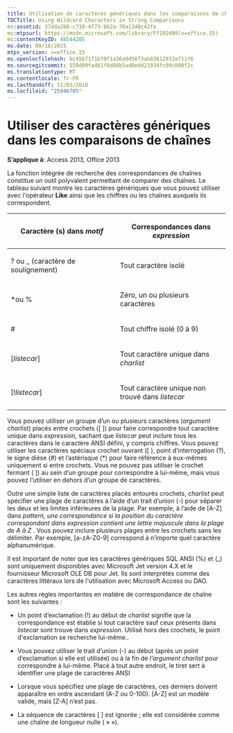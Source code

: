 ```yaml
---
title: Utilisation de caractères génériques dans les comparaisons de chaînes
TOCTitle: Using Wildcard Characters in String Comparisons
ms:assetid: 37dda2b8-c710-4f73-bb2a-76a1348c42fe
ms:mtpsurl: https://msdn.microsoft.com/library/Ff192499(v=office.15)
ms:contentKeyID: 48544205
ms.date: 09/18/2015
mtps_version: v=office.15
ms.openlocfilehash: bc45b71f1b70f1a36a9456f3ab83612933af11f6
ms.sourcegitcommit: 558d09fad81f8d80b5ad0edd21934fc09c098f2c
ms.translationtype: MT
ms.contentlocale: fr-FR
ms.lasthandoff: 11/03/2018
ms.locfileid: "25946705"
---
```

# <a name="using-wildcard-characters-in-string-comparisons"></a>Utiliser des caractères génériques dans les comparaisons de chaînes


**S’applique à**: Access 2013, Office 2013

La fonction intégrée de recherche des correspondances de chaînes constitue un outil polyvalent permettant de comparer des chaînes. Le tableau suivant montre les caractères génériques que vous pouvez utiliser avec l'opérateur **Like** ainsi que les chiffres ou les chaînes auxquels ils correspondent.

<table>
<colgroup>
<col style="width: 50%" />
<col style="width: 50%" />
</colgroup>
<thead>
<tr class="header">
<th><p>Caractère (s) dans <em>motif</em></p></th>
<th><p>Correspondances dans <em>expression</em></p></th>
</tr>
</thead>
<tbody>
<tr class="odd">
<td><p>? ou _ (caractère de soulignement)</p></td>
<td><p>Tout caractère isolé</p></td>
</tr>
<tr class="even">
<td><p>*ou %</p></td>
<td><p>Zéro, un ou plusieurs caractères</p></td>
</tr>
<tr class="odd">
<td><p>#</p></td>
<td><p>Tout chiffre isolé (0 à 9)</p></td>
</tr>
<tr class="even">
<td><p>[<em>listecar</em>]</p></td>
<td><p>Tout caractère unique dans <em>charlist</em></p></td>
</tr>
<tr class="odd">
<td><p>[!<em>listecar</em>]</p></td>
<td><p>Tout caractère unique non trouvé dans <em>listecar</em></p></td>
</tr>
</tbody>
</table>


Vous pouvez utiliser un groupe d’un ou plusieurs caractères (*argument charlist*) placés entre crochets (\[ \]) pour faire correspondre tout caractère unique dans *expression,* sachant que *listecar* peut inclure tous les caractères dans le caractère ANSI défini, y compris chiffres. Vous pouvez utiliser les caractères spéciaux crochet ouvrant (\[ ), point d’interrogation (?), le signe dièse (\#) et l’astérisque (\*) pour faire référence à eux-mêmes uniquement si entre crochets. Vous ne pouvez pas utiliser le crochet fermant ( \]) au sein d’un groupe pour correspondre à lui-même, mais vous pouvez l’utiliser en dehors d’un groupe de caractères.

Outre une simple liste de caractères placés entourés crochets, *charlist* peut spécifier une plage de caractères à l’aide d’un trait d’union (-) pour séparer les deux et les limites inférieures de la plage. Par exemple, à l’aide de \[A-Z\] dans *pattern, une correspondance si la position du caractère correspondant dans *expression* contient une lettre majuscule dans la plage de A à Z* . Vous pouvez inclure plusieurs plages entre les crochets sans les délimiter. Par exemple, \[a-zA-Z0-9\] correspond à n’importe quel caractère alphanumérique.

Il est important de noter que les caractères génériques SQL ANSI (%) et (\_) sont uniquement disponibles avec Microsoft Jet version 4.X et le fournisseur Microsoft OLE DB pour Jet. Ils sont interprétés comme des caractères littéraux lors de l'utilisation avec Microsoft Access ou DAO.

Les autres règles importantes en matière de correspondance de chaîne sont les suivantes :

  - Un point d’exclamation (\!) au début de *charlist* signifie que la correspondance est établie si tout caractère sauf ceux présents dans *listecar* sont trouve dans *expression*. Utilisé hors des crochets, le point d'exclamation se recherche lui-même..

  - Vous pouvez utiliser le trait d’union (-) au début (après un point d’exclamation si elle est utilisée) ou à la fin de *l’argument charlist* pour correspondre à lui-même. Placé à tout autre endroit, le tiret sert à identifier une plage de caractères ANSI

  - Lorsque vous spécifiez une plage de caractères, ces derniers doivent apparaître en ordre ascendant (A-Z ou 0-100). \[A-Z\] est un modèle valide, mais \[Z-A\] n’est pas.

  - La séquence de caractères \[ \] est ignorée ; elle est considérée comme une chaîne de longueur nulle ( » »).

